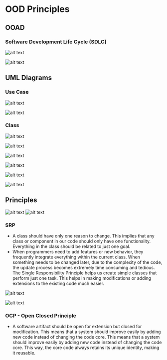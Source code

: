 # OOD Principles

## OOAD

###  Software Development Life Cycle (SDLC)

![alt text](image-6.png)

![alt text](image-7.png)

## UML Diagrams
### Use Case

![alt text](image-11.png)

![alt text](image-10.png)

### Class

![alt text](image-12.png)

![alt text](image-13.png)

![alt text](image-14.png)

![alt text](image-15.png)

![alt text](image-16.png)

![alt text](image-17.png)



## Principles
![alt text](image-8.png)
![alt text](image-9.png)

### SRP
- A class should have only one reason to change. This implies that any class or component in our code should only have one functionality. Everything in the class should be related to just one goal.
- When programmers need to add features or new behavior, they frequently integrate everything within the current class. When something needs to be changed later, due to the complexity of the code, the update process becomes extremely time consuming and tedious. The Single Responsibility Principle helps us create simple classes that perform just one task. This helps in making modifications or adding extensions to the existing code much easier.

![alt text](image-18.png)

![alt text](image-19.png)

### OCP - Open Closed Principle
- A software artifact should be open for extension but closed for modification. This means that a system should improve easily by adding new code instead of changing the code core.  This means that a system should improve easily by adding new code instead of changing the code core. This way, the core code always retains its unique identity, making it reusable.
